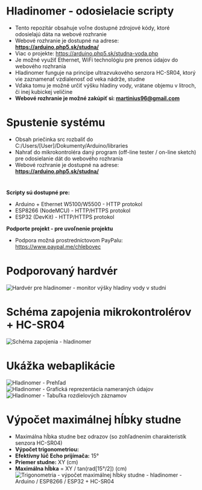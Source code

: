 # Hladinomer - odosielacie scripty
* Tento repozitár obsahuje voľne dostupné zdrojové kódy, ktoré odosielajú dáta na webové rozhranie
* Webové rozhranie je dostupné na adrese: **https://arduino.php5.sk/studna/**
* Viac o projekte: https://arduino.php5.sk/studna-voda.php
* Je možné využiť Ethernet, WiFi technológiu pre prenos údajov do webového rozhrania
* Hladinomer funguje na princípe ultrazvukového senzora HC-SR04, ktorý vie zaznamenať vzdialenosť od veka nádrže, studne
* Vďaka tomu je možné určiť výšku hladiny vody, vrátane objemu v litroch, či inej kubickej veličine
* **Webové rozhranie je možné zakúpiť si: martinius96@gmail.com**

# Spustenie systému
* Obsah priečinka src rozbaliť do C:/Users/[User]/Dokumenty/Arduino/libraries
* Nahrať do mikrokontroléra daný program (off-line tester / on-line sketch) pre odosielanie dát do webového rozhrania
* Webové rozhranie je dostupné na adrese: **https://arduino.php5.sk/studna/**
#
**Scripty sú dostupné pre:**
* Arduino + Ethernet W5100/W5500 - HTTP protokol
* ESP8266 (NodeMCU) - HTTP/HTTPS protokol
* ESP32 (DevKit) - HTTP/HTTPS protokol

**Podporte projekt - pre uvoľnenie projektu**
* Podpora možná prostredníctovom PayPalu: https://www.paypal.me/chlebovec

# Podporovaný hardvér
![Hardvér pre hladinomer - monitor výšky hladiny vody v studni](https://i.imgur.com/RqUwKbw.jpg)
# Schéma zapojenia mikrokontrolérov + HC-SR04
![Schéma zapojenia - hladinomer](https://i.imgur.com/e4AqAIG.png)
# Ukážka webaplikácie
![Hladinomer - Prehľad](https://i.imgur.com/Qe0FbZe.png)
![Hladinomer - Grafická reprezentácia nameraných údajov](https://i.imgur.com/2FfyDiw.png)
![Hladinomer - Tabuľka rozdielových záznamov](https://i.imgur.com/cRgJkdN.png)

# Výpočet maximálnej hĺbky studne
* Maximálna hĺbka studne bez odrazov (so zohľadnením charakteristík senzora HC-SR04)
* **Výpočet trigonometriou:**
* **Efektívny lúč Echo prijímača:** 15°
* **Priemer studne:** XY (cm)
* **Maximálna hĺbka** = XY / tan(rad[15°/2]) (cm)
![Trigonometria - výpočet maximálnej hĺbky studne - hladinomer - Arduino / ESP8266 / ESP32 + HC-SR04](https://i.imgur.com/nMQZQm7.jpg)
